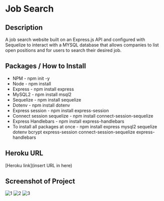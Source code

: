 # Job Search

## Description
A job search website built on an Express.js API and configured with Sequelize to interact with a MYSQL database that allows companies to list open positions and for users to search their desired job.

## Packages / How to Install
* NPM - npm init -y
* Node - npm install
* Express - npm install express 
* MySQL2 - npm install msql2 
* Sequelize - npm install sequelize 
* Dotenv - npm install dotenv
* Express session - npm install express-session
* Connect session sequelize - npm install connect-session-sequelize
* Express Handlebars - npm install express-handlebars
* To install all packages at once - npm install express mysql2 sequelize dotenv bcrypt express-session connect-session-sequelize express-handlebars

## Heroku URL
[Heroku link](insert URL in here)

## Screenshot of Project
![1](https://cassiecatt.github.io/project-2/public/assets/screenshot-1.png)
![2](https://cassiecatt.github.io/project-2/public/assets/screenshot-2.png)
![3](https://cassiecatt.github.io/project-2/public/assets/screenshot-3.png)
